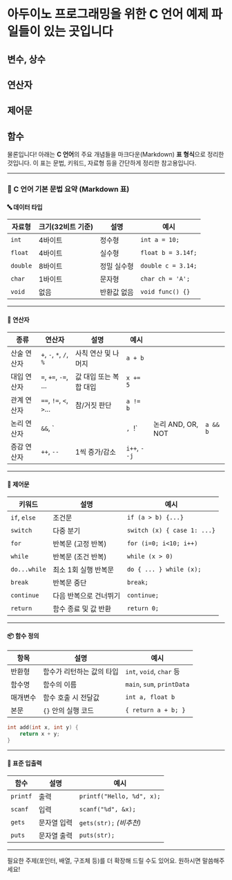 # 아두이노 프로그래밍을 위한 C 언어 예제 파일들이 있는 곳입니다

## 변수, 상수
## 연산자
## 제어문
## 함수


물론입니다! 아래는 **C 언어**의 주요 개념들을 마크다운(Markdown) **표 형식**으로 정리한 것입니다. 이 표는 문법, 키워드, 자료형 등을 간단하게 정리한 참고용입니다.

---

### 📘 C 언어 기본 문법 요약 (Markdown 표)

#### 🔤 데이터 타입

| 자료형      | 크기(32비트 기준) | 설명     | 예시                 |
| -------- | ----------- | ------ | ------------------ |
| `int`    | 4바이트        | 정수형    | `int a = 10;`      |
| `float`  | 4바이트        | 실수형    | `float b = 3.14f;` |
| `double` | 8바이트        | 정밀 실수형 | `double c = 3.14;` |
| `char`   | 1바이트        | 문자형    | `char ch = 'A';`   |
| `void`   | 없음          | 반환값 없음 | `void func() {}`   |

---

#### 🔧 연산자

| 종류     | 연산자                     | 설명            | 예시           |                 |          |
| ------ | ----------------------- | ------------- | ------------ | --------------- | -------- |
| 산술 연산자 | `+`, `-`, `*`, `/`, `%` | 사칙 연산 및 나머지   | `a + b`      |                 |          |
| 대입 연산자 | `=`, `+=`, `-=`, ...    | 값 대입 또는 복합 대입 | `x += 5`     |                 |          |
| 관계 연산자 | `==`, `!=`, `<`, `>`... | 참/거짓 판단       | `a != b`     |                 |          |
| 논리 연산자 | `&&`, \`                |               | `, `!\`      | 논리 AND, OR, NOT | `a && b` |
| 증감 연산자 | `++`, `--`              | 1씩 증가/감소      | `i++`, `--j` |                 |          |

---

#### 🔁 제어문

| 키워드          | 설명           | 예시                          |
| ------------ | ------------ | --------------------------- |
| `if`, `else` | 조건문          | `if (a > b) {...}`          |
| `switch`     | 다중 분기        | `switch (x) { case 1: ...}` |
| `for`        | 반복문 (고정 반복)  | `for (i=0; i<10; i++)`      |
| `while`      | 반복문 (조건 반복)  | `while (x > 0)`             |
| `do...while` | 최소 1회 실행 반복문 | `do { ... } while (x);`     |
| `break`      | 반복문 중단       | `break;`                    |
| `continue`   | 다음 반복으로 건너뛰기 | `continue;`                 |
| `return`     | 함수 종료 및 값 반환 | `return 0;`                 |

---

#### 📦 함수 정의

| 항목   | 설명             | 예시                         |
| ---- | -------------- | -------------------------- |
| 반환형  | 함수가 리턴하는 값의 타입 | `int`, `void`, `char` 등    |
| 함수명  | 함수의 이름         | `main`, `sum`, `printData` |
| 매개변수 | 함수 호출 시 전달값    | `int a, float b`           |
| 본문   | `{}` 안의 실행 코드  | `{ return a + b; }`        |

```c
int add(int x, int y) {
    return x + y;
}
```

---

#### 🧾 표준 입출력

| 함수       | 설명     | 예시                        |
| -------- | ------ | ------------------------- |
| `printf` | 출력     | `printf("Hello, %d", x);` |
| `scanf`  | 입력     | `scanf("%d", &x);`        |
| `gets`   | 문자열 입력 | `gets(str);` *(비추천)*      |
| `puts`   | 문자열 출력 | `puts(str);`              |

---

필요한 주제(포인터, 배열, 구조체 등)를 더 확장해 드릴 수도 있어요. 원하시면 말씀해주세요!
